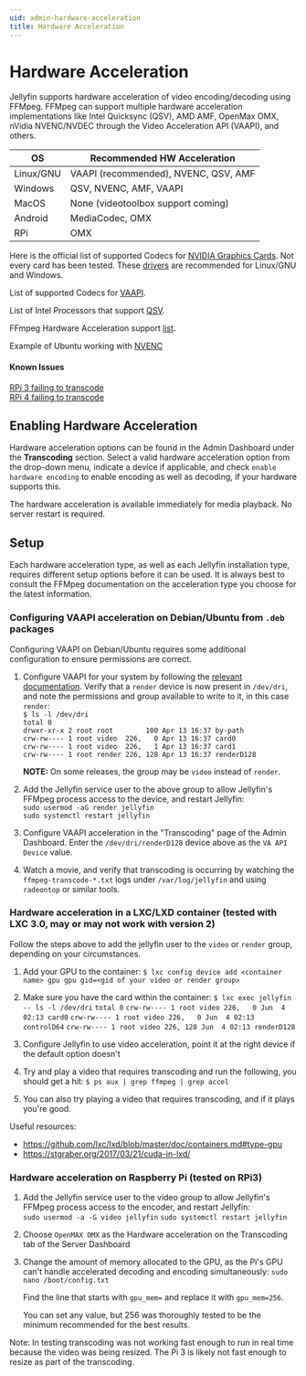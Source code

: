 ```yaml
---
uid: admin-hardware-acceleration
title: Hardware Acceleration
---
```



# Hardware Acceleration

Jellyfin supports hardware acceleration of video encoding/decoding using FFMpeg. FFMpeg can support multiple hardware acceleration implementations like Intel Quicksync (QSV), AMD AMF, OpenMax OMX, nVidia NVENC/NVDEC through the Video Acceleration API (VAAPI), and others.

OS | Recommended HW Acceleration
------------ | -------------
Linux/GNU | VAAPI (recommended), NVENC, QSV, AMF
Windows | QSV, NVENC, AMF, VAAPI
MacOS | None (videotoolbox support coming)
Android | MediaCodec, OMX
RPi | OMX

Here is the official list of supported Codecs for [NVIDIA Graphics Cards](https://developer.nvidia.com/video-encode-decode-gpu-support-matrix). Not every card has been tested. These [drivers](https://github.com/keylase/nvidia-patch) are recommended for Linux/GNU and Windows.

List of supported Codecs for [VAAPI](https://wiki.archlinux.org/index.php/Hardware_video_acceleration#Comparison_tables).

List of Intel Processors that support [QSV](https://ark.intel.com/content/www/us/en/ark.html#@Processors).

FFmpeg Hardware Acceleration support [list](https://trac.ffmpeg.org/wiki/HWAccelIntro).

Example of Ubuntu working with [NVENC](https://www.reddit.com/r/jellyfin/comments/amuyba/nvenc_nvdec_working_in_jellyfin_on_ubuntu_server/)

#### Known Issues

[RPi 3 failing to transcode](https://github.com/jellyfin/jellyfin/issues/1546)<br/>
[RPi 4 failing to transcode](https://trac.ffmpeg.org/ticket/8018)<br/>


## Enabling Hardware Acceleration

Hardware acceleration options can be found in the Admin Dashboard under the **Transcoding** section. Select a valid hardware acceleration option from the drop-down menu, indicate a device if applicable, and check `enable hardware encoding` to enable encoding as well as decoding, if your hardware supports this.

The hardware acceleration is available immediately for media playback. No server restart is required.

## Setup

Each hardware acceleration type, as well as each Jellyfin installation type, requires different setup options before it can be used. It is always best to consult the FFMpeg documentation on the acceleration type you choose for the latest information.

### Configuring VAAPI acceleration on Debian/Ubuntu from `.deb` packages

Configuring VAAPI on Debian/Ubuntu requires some additional configuration to ensure permissions are correct.

1. Configure VAAPI for your system by following the [relevant documentation](https://wiki.archlinux.org/index.php/Hardware_video_acceleration). Verify that a `render` device is now present in `/dev/dri`, and note the permissions and group available to write to it, in this case `render`:  
    `$ ls -l /dev/dri`  
    `total 0`  
    `drwxr-xr-x 2 root root        100 Apr 13 16:37 by-path`  
    `crw-rw---- 1 root video  226,   0 Apr 13 16:37 card0`  
    `crw-rw---- 1 root video  226,   1 Apr 13 16:37 card1`  
    `crw-rw---- 1 root render 226, 128 Apr 13 16:37 renderD128`  

    **NOTE:** On some releases, the group may be `video` instead of `render`.

2. Add the Jellyfin service user to the above group to allow Jellyfin's FFMpeg process access to the device, and restart Jellyfin:  
    `sudo usermod -aG render jellyfin`  
    `sudo systemctl restart jellyfin`  

3. Configure VAAPI acceleration in the "Transcoding" page of the Admin Dashboard. Enter the `/dev/dri/renderD128` device above as the `VA API Device` value.

4. Watch a movie, and verify that transcoding is occurring by watching the `ffmpeg-transcode-*.txt` logs under `/var/log/jellyfin` and using `radeontop` or similar tools.

### Hardware acceleration in a LXC/LXD container (tested with LXC 3.0, may or may not work with version 2)

Follow the steps above to add the jellyfin user to the `video` or `render` group, depending on your circumstances.

1. Add your GPU to the container:
    `$ lxc config device add <container name> gpu gpu gid=<gid of your video or render group>`

2. Make sure you have the card within the container:
    `$ lxc exec jellyfin -- ls -l /dev/dri`
    `total 0`
    `crw-rw---- 1 root video 226,   0 Jun  4 02:13 card0`
    `crw-rw---- 1 root video 226,   0 Jun  4 02:13 controlD64`
    `crw-rw---- 1 root video 226, 128 Jun  4 02:13 renderD128`

3. Configure Jellyfin to use video acceleration, point it at the right device if the default option doesn't

4. Try and play a video that requires transcoding and run the following, you should get a hit:
   `$ ps aux | grep ffmpeg | grep accel`

5. You can also try playing a video that requires transcoding, and if it plays you're good.

Useful resources:
- https://github.com/lxc/lxd/blob/master/doc/containers.md#type-gpu
- https://stgraber.org/2017/03/21/cuda-in-lxd/

### Hardware acceleration on Raspberry Pi (tested on RPi3)
1. Add the Jellyfin service user to the video group to allow Jellyfin's FFMpeg process access to the encoder, and restart Jellyfin:  
    `sudo usermod -a -G video jellyfin`
    `sudo systemctl restart jellyfin`   
2. Choose `OpenMAX OMX` as the Hardware acceleration on the Transcoding tab of the Server Dashboard
3. Change the amount of memory allocated to the GPU, as the Pi's GPU can't handle accelerated decoding and encoding simultaneously:
    `sudo nano /boot/config.txt`
    
    Find the line that starts with `gpu_mem=` and replace it with `gpu_mem=256`.
    
    You can set any value, but 256 was thoroughly tested to be the minimum recommended for the best results.

Note: In testing transcoding was not working fast enough to run in real time because the video was being resized. The Pi 3 is likely not fast enough to resize as part of the transcoding.
